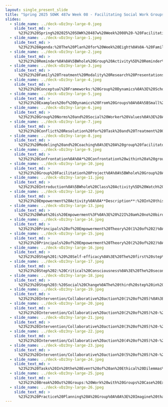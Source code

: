 ```yaml
---
layout: single_present_slide
title: "Spring 2025 SOWK 487w Week 08 - Facilitating Social Work Groups"
slides:
  - slide_name: ../deck-vDz3ny-large-0.jpeg
    slide_text_md: >
      %23%23%20Spring%202025%20SOWK%20487w%20Week%2008%20-%20Facilitating%20Social%20Work%20Groups%0A%0Atitle:%20Spring%202025%20SOWK%20487w%20Week%2008%20-%20Facilitating%20Social%20Work%20Groups%0Adate:%202025-03-10%2010:33:55%0Alocation:%20Heritage%20University%0Atags:%0A%20%20-%20Heritage%20University%0A%20%20-%20BASW%20Program%0A%20%20-%20SOWK%20487w%0Apresentation_video:%20%3E%0A%20%20%22%22%0Adescription:%20%3E%0A%0ASocial%20work%20groups%20require%20the%20consideration%20of%20the%20dynamics%20of%20group%20development,%20intervention%20strategies,%20and%20ethics,%20which%20are%20all%20the%20focus%20of%20week%20eight.%20Students%20will%20read%20Hepworth%20et%20al.%20(2022)%20and%20their%20chapter%20regarding%20facilitating%20social%20work%20groups,%20which%20provides%20insight%20into%20stages%20of%20group%20development.%20We%20spent%20most%20of%20our%20time%20last%20week%20doing%20family%20treatment%20presentations.%20We%20have%20two%20more%20this%20week,%20and%20then%20we%20will%20make%20further%20connections%20to%20group%20dynamics%20and%20interventions%20in%20group%20work.%20Students%20will%20have%20an%20opportunity%20to%20meet%20as%20teams%20and%20work%20on%20their%20group%20facilitation%20activities.%20We%20will%20have%20an%20example%20of%20an%20empowerment%20group%20and%20some%20small%20group%20discussions%20on%20how%20to%20understand%20ethical%20decisions%20in%20group%20work%20and%20planning.%20The%20agenda%20for%20class%20is%20as%20follows:%0A%0A-%20Family%20treatment%20modality%20research%20presentations%0A-%20Group%20dynamics%20in%20social%20work%20facilitation%0A-%20Time%20to%20work%20on%20group%20facilitation%20activity%0A-%20Empowerment%20groups%0A-%20Ethics%20in%20group%20work%0A-%20Planning%20and%20implementing%20of%20social%20work%20groups%0A%0A
  - slide_name: ../deck-vDz3ny-large-1.jpeg
    slide_text_md: >
      %23%23%20Agenda:%20The%20Plan%20for%20Week%20Eight%0A%0A-%20Family%20treatment%20modality%20research%20presentations%0A-%20Group%20dynamics%20in%20social%20work%20facilitation%0A-%20Time%20to%20work%20on%20group%20facilitation%20activity%0A-%20Empowerment%20groups%0A-%20Ethics%20in%20group%20work%0A-%20Planning%20and%20implementing%20of%20social%20work%20groups%0A%0A
  - slide_name: ../deck-vDz3ny-large-2.jpeg
    slide_text_md: >
      %23%23%20Reminder%0A%0A%5BWhole%20Group%20Activity%5D%20Reminder%20regarding%20readings%0A%0AReadings,%20quizzes,%20and%20all%20assignments%20are%20uploaded%20on%20My%20Heritage%0A%0A
  - slide_name: ../deck-vDz3ny-large-3.jpeg
    slide_text_md: >
      %23%23%20Family%20Treatment%20Modality%20Research%20Presentations%0A%0A%5BWhole%20Group%20Activity%5D%20Student%20presentations%0A%0A
  - slide_name: ../deck-vDz3ny-large-4.jpeg
    slide_text_md: >
      %23%23%20Conceptual%20Frameworks:%20Group%20Dynamics%0A%3E%20Scholars%20have%20used%20several%20models%20to%20attempt%20to%20provide%20context%20to%20the%20flow%20of%20what%20happens%20as%20a%20general%20process%20for%20group%20work.%0A%0A%3E%20Tuckman%20(1965)%20has%20a%20foundational%20viewpoint%20that%20heavily%20influenced%20the%20model%20presented%20by%20Hepworth%20(2022).%20He%20describes%20his%20proposed%20developmental%20sequence%20as%20including:%0A%0A%0A1.%20**Forming**%E2%80%94Group%20members%20test%20behaviors%20to%20understand%20the%20boundaries%20of%20acceptable%20behavior.%20They%20tend%20to%20depend%20on%20a%20leader%20or%20established%20norms%20to%20provide%20structure%20and%20direction.%0A2.%20**Storming**%20%E2%80%93%20Conflict%20and%20polarization%20arise%20around%20interpersonal%20issues%20as%20group%20members%20resist%20group%20influence%20and%20task%20demands.%20Emotional%20responses%20become%20prevalent,%20and%20there%20is%20often%20a%20struggle%20for%20leadership%20and%20influence.%0A3.%20**Norming**%20%E2%80%93%20The%20group%20develops%20cohesion,%20with%20roles%20and%20norms%20emerging.%20There%20is%20increased%20collaboration,%20and%20members%20express%20more%20intimate,%20personal%20opinions,%20strengthening%20group%20identity.%0A4.%20**Performing**%20%E2%80%93%20The%20group%20becomes%20a%20functional%20unit%20where%20structure%20supports%20task%20completion.%20Roles%20are%20flexible,%20and%20the%20focus%20shifts%20entirely%20to%20achieving%20goals%20effectively.%0A%0AThis%20model%20was%20later%20expanded%20in%201977%20(with%20Jensen)%20to%20include%20a%20fifth%20stage:%0A%0A5.%20**Adjourning**%20%E2%80%93%20Groups%20disband%20after%20achieving%20their%20goals,%20experiencing%20closure%20and%20reflection%20on%20accomplishments.%0A%0A%0A%3E%20Your%20Hepworth%20uses%20these%20five%20stages%20to%20describe%20group%20work:%0A%0A1.%20**Preaffiliation**:%20Approach%20and%20Avoidance%20Behavior%0A%20%20%20%20-%20Group%20coming%20together%0A%20%20%20%20-%20Forming%20stage%0A2.%20**Power%20and%20Control**:%20A%20Time%20of%20Transition%0A%20%20%20%20-%20Shift%20concerns%20to%20matters%20related%20to%20autonomy,%20power,%20and%20control%0A%20%20%20%20-%20Storming%20stage%0A3.%20**Intimacy**:%20Developing%20a%20Familial%20Frame%20of%20Reference%0A%20%20%20%20-%20Develop%20close,%20deeper%20ties...%0A%20%20%20%20-%20Norming%20stage%0A4.%20**Differentiation**:%20Developing%20Group%20Identity%20and%20an%20Internal%20Frame%20of%20Reference%0A%20%20%20%20-%20cohesion%20and%20harmony%0A%20%20%20%20-%20Performing%20stage%0A5.%20**Separation**:%20Breaking%20Away%0A%20%20%20%20-%20Adjournment%20phase%0A%0A%3E%20I%20like%20the%20simplicity%20of%20groups%20having...%0A%0A-%20Beginning%0A-%20Middle%0A-%20End%0A%0A%0A%3Cdiv%20style%3D%22text-align:%20center%22%20markdown%3D%221%22%3E%0AReference%0A%3C/div%3E%0A%3Cdiv%20style%3D%22margin:%200%200%200%202em;%20text-indent:%20-2em;%22%20markdown%3D%221%22%3E%0A%0ATuckman,%20B.%20W.%20(1965).%20Developmental%20sequence%20in%20small%20groups.%20Psychological%20Bulletin,%2063(6),%20384-399.%20%3Chttps://doi.org/10.1037/h0022100%3E%0A%0ATuckman,%20B.%20W.,%20%26%20Jensen,%20M.%20A.%20C.%20(1977).%20Stages%20of%20small-group%20development%20revisited.%20Group%20%26%20Organization%20Studies,%202(4),%20419-427.%20%3Chttps://doi.org/10.1177/105960117700200404%3E%0A%0A%3C/div%3E%0A%0A
  - slide_name: ../deck-vDz3ny-large-5.jpeg
    slide_text_md: >
      %23%23%20Examples%20of%20Dynamics%20From%20Groups%0A%0A%5BSmall%20Group%20Activity%5D%20Examples%20of%20Group%20Dynamics%0A%0AIn%20small%20groups,%20review%20pp.%20373-374%20in%20your%20textbooks.%20For%20each%20stage,%20have%20some%20discussion%20regarding%20group%20members'%20experiences%20in%20groups.%20Share%20stories%20and%20examples%20of%20what%20you%20have%20seen%20happen%20that%20would%20demonstrate%20the%20various%20DYNAMICS%20listed.%0A%0AStages%20include:%0A%0A-%20Preaffiliation%0A-%20Power%20and%20control%0A-%20Intimacy%0A-%20Differentiation%0A-%20Separation%0A%0A
  - slide_name: ../deck-vDz3ny-large-6.jpeg
    slide_text_md: >
      %23%23%20Group%20Norms%20and%20Social%20Worker%20Values%0A%3E%20Among%20the%20critical%20activities%20of%20group%20facilitation%20is%20related%20to%20group%20norms.%20Facilitators%20often%20call%20attention%20to%20group%20norms,%20reinforce%20group%20norms,%20or%20seek%20to%20influence%20norms%20to%20ensure%20that%20they%20support%20the%20purposes%20of%20the%20group.%0A%0A%0A%5BSmall%20Group%20Activity%5D%20Relating%20values%20and%20norms%0A%0A-%20Using%20groups%20that%20students%20have%20experienced,%20ask%20students%20to%20analyze%20norms%20through%20the%20lenses%20of%20the%20orienting%20frameworks%20that%20underlie%20this%20text%E2%80%94ecological%20systems%20theory,%20strengths%20perspective,%20cultural%20humility,%20anti-oppressive%20practice,%20trauma-informed%20practice,%20and%20evidence-informed%20practice.%0A-%20Identify%20norms%20that%20students%20may%20want%20to%20influence%20based%20on%20their%20analysis.%0A%0A
  - slide_name: ../deck-vDz3ny-large-7.jpeg
    slide_text_md: >
      %23%23%20Conflict%20Resolution%20for%20Task%20and%20Treatment%20Groups%0A%3E%20Conflict%20is%20a%20fact%20of%20life.%20It%20occurs%20routinely%20within%20relationships%20and%20can%20have%20positive%20or%20negative%20consequences%20depending%20upon%20how%20it%20is%20handled.%20There%20are%20four%20steps%20to%20the%20problem-solving%20framework%20of%20managing%20conflict.%0A%0A1.%20Recognition%0A%20%20%20%20-%20Recognizing%20conflict%20is%20easy%20when%20people%20do%20not%20talk%20to%20one%20another%20and%20are%20openly%20hostile,%20impolite,%20or%20outright%20rude.%0A%20%20%20%20-%20Ideas%20by%20one%20side%20may%20be%20routinely%20rejected%20by%20the%20other.%20%0A2.%20Asses%0A%20%20%20%20-%20Conflict%20usually%20requires%20talking%20directly%20to%20the%20parties%20involved.%0A%20%20%20%20-%20Why%20is%20there%20the%20conflict,%20and%20what%20does%20it%20entail%3F%0A3.%20Choose%0A%20%20%20%20-%20Choosing%20a%20strategy%20and%20intervening%20in%20identifying%20the%20source%20of%20conflict%20is%20an%20essential%20step%20in%20resolving%20it.%0A%20%20%20%20-%20Once%20identified,%20appropriate%20strategies%20can%20be%20considered%20or%20devised.%20%0A4.%20Resolve%0A%20%20%20%20-%20One%20way%20we%20can%20avoid%20becoming%20involved%20in%20conflicts%20is%20to%20recognize%20when%20a%20win-lose%20situation%20is%20developing.%20When%20you%20feel%20yourself%20lining%20up%20on%20one%20side%20or%20the%20other,%20you%20are%20probably%20becoming%20involved%20in%20a%20win-lose%20incident.%20%0A%20%20%20%20-%20Strategies%20are%20often%20successful%20in%20resolving%20to%20avoid%20win-lose%20situations%20and%20seek%20to%20find%20a%20win-win%20solution.%0A%0A
  - slide_name: ../deck-vDz3ny-large-8.jpeg
    slide_text_md: >
      %23%23%20Modeling%20and%20Coaching%0A%3E%20A%20group%20facilitator%20can%20use%20two%20main%20methods%20to%20evoke%20change%20among%20group%20members'%20behaviors.%0A%0A*%20Modeling%0A%20%20%20%20-%20Social%20workers%20may%20find%20modeling%20helpful%20in%20several%20situations.%0A%20%20%20%20%20%20%20%20+%20Teaching%20new%20skills%0A%20%20%20%20%20%20%20%20+%20Showing%20clients%20alternative%20methods%20for%20resolving%20problems%0A%20%20%20%20%20%20%20%20+%20Helping%20clients%20develop%20several%20responses%20to%20problematic%20situations.%0A%20%20%20%20-%20Conditions%20that%20increase%20the%20likelihood%20that%20a%20modeled%20behavior%20will%20be%20copied.%0A%20%20%20%20%20%20%20%201.%20The%20observer's%20attention%20level%20or%20awareness%20of%20the%20model.%0A%20%20%20%20%20%20%20%202.%20The%20observer's%20retention%20of%20the%20modeled%20behavior.%0A%20%20%20%20%20%20%20%203.%20The%20observer's%20ability%20to%20perform%20modeled%20behavior.%0A%20%20%20%20%20%20%20%204.%20The%20observer's%20motivation%20to%20perform%20the%20behavior.%0A*%20Coaching%0A%20%20%20%20-%20Coaching%20is%20a%20skill%20that%20includes%20giving%20the%20client-specific%20information%20and%20corrective%20feedback.%0A%20%20%20%20-%20This%20can%20be%20done%20through%20role-playing.%20%0A%20%20%20%20-%20Coaching%20also%20involves%20encouraging%20members%20to%20try%20new%20behavior.%0A%0A
  - slide_name: ../deck-vDz3ny-large-9.jpeg
    slide_text_md: >
      %23%23%20Confrontation%0A%0A*%20Confrontation%20within%20a%20group%20tends%20to%20be%20more%20discomforting%20than%20confronting%20individuals%20on%20a%20one-on-one%20basis.%20%0A*%20%5Bco-leading%5D%20A%20worker%20that%20determines%20that%20a%20member%20has%20engaged%20in%20behavior%20warranting%20confrontation%20has%20a%20responsibility%20to%20follow%20through%20and%20confront%20that%20individual.%20%0A*%20This%20situation%20provides%20a%20good%20opportunity%20to%20__model%20appropriate%20confrontation__%20for%20other%20members%20by:%0A%20%20%20%20-%20The%20worker%20engaging%20in%20a%20nonblaming%20type%20of%20confrontation%0A%20%20%20%20-%20Pointing%20out%20the%20discrepancy%0A%20%20%20%20-%20How%20does%20it%20affect%20the%20worker%3F%20For%20example,%20using%20%22I%22%20statements.%20%0A*%20Another%20way%20is%20for%20a%20worker%20to%20involve%20the%20whole%20group%20and%20ask%20the%20entire%20group%20to%20take%20responsibility%20for%20problem-solving.%20%0A*%20As%20always,%20confrontation%20should%20be%20used%20judiciously%20and%20tactfully.%20One%20should%20have%20empathy%20and%20respect%20for%20the%20sensitivities%20of%20the%20person%20being%20confronted.%0A%0A
  - slide_name: ../deck-vDz3ny-large-10.jpeg
    slide_text_md: >
      %23%23%20Group%20Facilitation%20Project%0A%0A%5BWhole%20Group%20Activity%5D%20Give%20times%20for%20teams%20to%20meet%20and%20work%20together%20and%20to%20answer%20questions.%20Maybe%2015%20min%3F%0A%0A
  - slide_name: ../deck-vDz3ny-large-11.jpeg
    slide_text_md: >
      %23%23%20Introduction%0A%5BWhole%20Class%20Activity%5D%20Watch%20the%20Pinky%20and%20the%20Brain%20video%20clip.%0A%0A%3E%20The%20readings%20this%20week%20is%20focused%20on%20psycho%20educational%20group,%20but%20fits%20with%20the%20framework%20of%20empowerment-based%20advocacy.%20I%20want%20spend%20some%20time%20sharing%20what%20empowerment%20theory%20looks%20like,%20how%20it%20works%20with%20individuals%20and%20in%20a%20group.%20Whenever%20I%20think%20about%20those%20subjects%20I%20also%20get%20the%20feeling%20that%20we%20have%20to%20find%20ways%20to%20take%20over%20the%20world.%0A%0A
  - slide_name: ../deck-vDz3ny-large-12.jpeg
    slide_text_md: >
      %23%23%20Empowerment%20Activity%0A%0A**Description**:%20In%20this%20activity,%20approximately%201/3%20of%20the%20participants%20will%20be%20given%20a%20lollipop.%20Each%20participant%20with%20a%20lollipop%20can%20voice%20their%20ideas%20and%20are%20%22empowered,%22%20while%20people%20without%20lollipops%20do%20not%20have%20a%20voice%20and%20are%20seen%20as%20tokens.%0A%0A**Purpose**:%20This%20activity%20can%20demonstrate%20the%20importance%20of%20empowerment%20and%20ensure%20that%20everyone%20is%20self-determined%20and%20has%20a%20voice.%0A%0A**Recommended%20Group%20Size**:%20any%20size%20of%20group%0A**Estimated%20time**:%2015-20%20minutes%0A%0A**Activity%20Summary**:%20As%20participants%20are%20seated%20(or%20before%20the%20activity),%20hand%20out%20lollipops%20to%20every%20third%20or%20fourth%20person%20(after%20the%20activity,%20others%20can%20also%20have%20the%20lollipops).%20Participants%20must%20be%20informed%20that%20the%20lollipops%20are%20for%20an%20activity%20and%20must%20wait%20to%20eat%20them.%20In%20this%20activity,%20participants%20with%20lollipops%20are%20people%20with%20a%20voice,%20who%20are%20empowered,%20and%20whose%20ideas%20are%20seen%20as%20valuable;%20In%20contrast,%20the%20participants%20without%20lollipops%20are%20seen%20as%20tokens%20who%20are%20not%20seen%20as%20having%20valuable%20ideas.%20This%20activity%20will%20demonstrate%20the%20importance%20of%20empowerment%20and%20establishing%20your%20voice.%0A%0ALeader%20Instructions%20with%20a%20Draft%20Script%20of%20Directions:%0A-%20Below%20are%20keywords%20that%20should%20be%20included%20in%20the%20introduction%20and%20conclusion.%0A%20%20%20%20%20%20%20%20%0A**Key%20Points**%0A%0A-%20Give%20lollipops%20to%20every%20third%20to%20fourth%20participant%0A-%20Clearly%20state%20that%20the%20lollipops%20will%20be%20used%20for%20the%20activity%20and%20that%20people%20can%20get%20lollipops%20after%20the%20activity%0A-%20Throughout%20the%20activity,%20emphasize%20how%20brilliant,%20fabulous,%20beautiful,%20etc.%20the%20group%20with%20the%20lollipops%20is%20while%20exaggerating%20how%20much%20the%20people%20without%20lollipops%20are%20not.%0A-%20Introduce%20the%20icebreaker%0A%0A%3E%20State%20that%20you%20will%20be%20discussing%20how%20to%20best%20assist%20youth%20with%20disabilities%20with%20$1%20million%20and%20want%20ideas%20from%20everyone%0A%0A-%20As%20you%20get%20responses,%20emphasize%20how%20amazing%20the%20ideas%20are%20from%20the%20people%20with%20lollipops%20and%20how%20much%20%22better%22%20they%20are%20than%20the%20others%0A-%20The%20importance%20here%20is%20not%20the%20ideas%20or%20ways%20to%20spend%20money%20but%20rather%20to%20clearly%20show%20a%20bias%20for%20people%20with%20lollipops%0A%0A**Concluding%20Points%20and%20Discussion%20Questions**%0A%0A-%20After%20a%20few%20minutes%20of%20discussing%20ways%20to%20spend%20money,%20end%20the%20discussion%0A-%20This%20activity%20wasn't%20about%20deciding%20on%20money;%20it%20was%20about%20biases%20and%20not%20having%20your%20voice%20heard%0A-%20Who%20did%20we%20listen%20to%3F%20(Answer:%20people%20with%20lollipops).%0A-%20We%20used%20a%20wholly%20subjective%20and%20irrelevant%20quality%20to%20determine%20who%20we%20would%20listen%20to.%0A-%20Often,%20people%20with%20disabilities%20may%20be%20seen%20as%20not%20having%20a%20lollipop%20and%20are%20therefore%20not%20listened%20to.%0A-%20What%20did%20it%20feel%20not%20to%20be%20listened%20to%3F%0A-%20How%20did%20you%20feel%20about%20the%20people%20who%20do%20have%20lollipops%3F%20Were%20you%20mad%20at%20them%3F%20Did%20you%20feel%20betrayed%3F%20Did%20you%20feel%20separated%20from%20them%20or%20connected%20to%20other%20people%20who%20did%20or%20did%20not%20have%20a%20lollipop%20like%20you%3F%0A%0A%0AReference:%0A%0AThis%20activity%20is%20Empowerment,%20Advocacy,%20and%20Leadership%20Activity%201,%20taken%20from%20(http://berkstransition.org/wp-content/uploads/2012/05/activity1.pdf).%20It%20is%20no%20longer%20available%20on%20their%20website.%0A%0A
  - slide_name: ../deck-vDz3ny-large-13.jpeg
    slide_text_md: >
      %23%23%20What%20is%20Empowerment%3F%0A%3E%20%22I%20am%20no%20bird;%20and%20no%20net%20ensnares%20me:%20I%20am%20a%20free%20human%20being%20with%20an%20independent%20will%22%20%0A%3E%20--%20Charlotte%20Bront%C3%AB,%20Jane%20Eyre%0A%0A%3E%20So%20what%20is%20empowerment,%20what%20does%20it%20mean%3F%0A%0A%0A%3E%20%5BSmall%20Group%20Activity%5D%20Have%20class%20break%20up%20into%20small%20groups%20(partners%20or%20trios)%20and%20come%20up%20with%20a%20definition%20for%20what%20empowerment%0A%0A-%20What%20is%20it%3F%0A-%20Why%20it's%20important%3F%0A-%20How%20we%20do%20it%3F%0A%0A
  - slide_name: ../deck-vDz3ny-large-14.jpeg
    slide_text_md: >
      %23%23%20Principals%20of%20Empowerment%20Theory%20(1%20of%202)%0A%3E%20Empowerment%20theory%20has%20some%20primary%20principles%20in%20general,%20not%20just%20as%20it%20relates%20to%20working%20with%20groups.%0A%0A%0A1.%20All%20oppression%20should%20be%20fought%0A2.%20A%20systematic%20understanding%20of%20oppression%20must%20be%20maintained%0A3.%20People%20are%20capable%20of%20empowering%20themselves%0A4.%20People%20need%20to%20connect%20with%20others%20to%20work%20on%20empowerment%0A5.%20Clinician%20and%20the%20client%20share%20power%0A%0A(Robbins%20et%20al.,%202006)%0A%0A
  - slide_name: ../deck-vDz3ny-large-15.jpeg
    slide_text_md: >
      %23%23%20Principals%20of%20Empowerment%20Theory%20(2%20of%202)%0A%0A6.%20%20Client%20centered%20with%20the%20client%20being%20encouraged%20to%20tell%20own%20story%20%26%20develop%20own%20goals%0A7.%20%20Client%20as%20%22victor%20not%20victim%22%20%0A8.%20%20Social%20change%20is%20goal,%20not%20symptom%20reduction.%0A9.%20%20Clinicians%20must%20examine%20how%20their%20practice%20may%20disempower%20clients%0A10.%20Clinician%20may%20need%20to%20be%20socially%20and%20politically%20active%20to%20address%20meso%20and%20macro%20needs%20%5Blocal,%20national,%20global%20issues%5D%0A%0A%3Cdiv%20style%3D%22text-align:%20center%22%20markdown%3D%221%22%3E%0AReference%0A%3C/div%3E%0A%3Cdiv%20style%3D%22margin:%200%200%200%202em;%20text-indent:%20-2em;%22%20markdown%3D%221%22%3E%0A%0ARobbins,%20S.%20C.%20Chatterjee,%20P.,%20Canda,%20E.%20R.(2006)%20_Contemporary%20human%20behavior%20theory:%20a%20critical%20perspective%20for%20social%20work_.%20University%20of%20Michigan:%20Pearson/A%20and%20B%0A%0A%3C/div%3E%0A%0A
  - slide_name: ../deck-vDz3ny-large-16.jpeg
    slide_text_md: >
      %23%23%20Step%201:%20%20Self-efficacy%0A%3E%20The%20first%20step%20in%20empowerment%20theory%20is%20empowering%20the%20client.%20%20This%20means%20helping%20them%20to%20gain%20self-efficacy.%20%20This%20can%20be%20done%20by%20the%20following:%20%0A%0A-%20Skill%20building%0A-%20Gaining%20self-awareness%0A-%20Learning%20to%20navigate%20systems%0A%0A
  - slide_name: ../deck-vDz3ny-large-17.jpeg
    slide_text_md: >
      %23%23%20Step%202:%20Critical%20Consciousness%0A%3E%20The%20second%20step%20in%20empowerment%20theory%20is%20connecting%20the%20client%20to%20the%20%22bigger%20picture.%22%20%20This%20means%20helping%20them%20to%20gain%20a%20critical%20consciousness%20about%20oppression%20and%20obstacles.%20%20Some%20examples%20of%20this%20are%20as%20follows:%0A%0A-%20Identifying%20barriers%0A-%20Defining%20power%0A-%20Connecting%20the%20client%20to%20a%20group%0A-%20Letting%20them%20know%20they%20aren't%20alone%0A%0A
  - slide_name: ../deck-vDz3ny-large-18.jpeg
    slide_text_md: >
      %23%23%20Step%203:%20Social%20Change%0AThe%20third%20step%20in%20empowerment%20theory%20is%20creating%20more%20significant%20social%20change.%20The%20following%20are%20some%20possible%20ideas:%0A%0A-%20Creating%20policy%20and%20or%20legal%20changes%0A-%20Have%20the%20client%20act%20as%20a%20mentor%0A-%20Connect%20to%20another%20activity%20that%20allows%20them%20to%20make%20social%20change%0A%0A
  - slide_name: ../deck-vDz3ny-large-19.jpeg
    slide_text_md: >
      %23%23%20Intervention/Collaborative%20action%20(1%20of%205)%0A%3E%20The%20following%20parts%20of%20doing%20empowerment%20theory%20with%20groups%20or%20in%20mezzo%20practice.%20It%20closely%20aligns%20with%20steps%20two%20and%20three%20of%20the%20micro%20practice.%0A%0A-%20Planning%0A-%20Consciousness%20Raising%20/%20Conscientiazation%0A-%20Social%20/%20Collective%20action%0A-%20Embeddedness%20in%20the%20community%0A%0A(Breton,%202017)%0A%0A
  - slide_name: ../deck-vDz3ny-large-20.jpeg
    slide_text_md: >
      %23%23%20Intervention/Collaborative%20action%20(2%20of%205)%20-%20Planning%0A%3E%20Planning%20is%20the%20basis%20of%20any%20process.%20Some%20criteria%20are%20essential%20to%20consider%20when%20planning.%20%0A%0A-%20Inclusive%20to%20all%20participants%0A-%20Important%20that%20participants%20understand%20purpose%20of%20the%20group%0A-%20Focus%20is%20on%20both%20personal%20and%20social%20change%0A-%20Involves%20risk%20(i.e.%20doing%20social%20change%20and%20challenges)%0A-%20Takes%20time%0A%0A(Breton,%202017)%0A%0A
  - slide_name: ../deck-vDz3ny-large-21.jpeg
    slide_text_md: >
      %23%23%20Intervention/Collaborative%20action%20(3%20of%205)%20-%20Consciousness%20Raising%20/%20Conscientization%0A%3E%20The%20consciousness-raising%20stage%20is%20when%20collaborative%20action%20starts.%20%0A%0A-%20Start%20of%20collaborative%20action%0A-%20Mutual%20aid%20model%0A-%20Developing%20actions%20to%20address%20needs%20expressed%0A%0A(Breton,%202017)%0A%0A
  - slide_name: ../deck-vDz3ny-large-22.jpeg
    slide_text_md: >
      %23%23%20Intervention/Collaborative%20action%20(4%20of%205)%20-%20Social%20/%20Collective%20action%0A%3E%20When%20we%20move%20on%20to%20the%20actual%20implementation%20and%20making%20changes%20in%20the%20community%20or%20other%20locations%20is%20where%20things%20get%20exciting.%0A%0A-%20Implement%20the%20actions%20to%20address%20expressed%20needs%0A%0A(Breton,%202017)%0A%0A
  - slide_name: ../deck-vDz3ny-large-23.jpeg
    slide_text_md: >
      %23%23%20Intervention/Collaborative%20action%20(5%20of%205)%20-%20Embeddedness%20in%20the%20community%0A%3E%20The%20final%20stage%20is%20around%20embeddeness%20and%20is%20the%20post-action%20stage.%0A%0A-%20Poststage%20portion%20of%20the%20group%0A-%20What%20does%20it%20look%20like%20when%20you%20are%20finished%20or%20end%20%0A-%20How%20do%20we%20consolidate%20changes%20made%20%0A%0A%3Cdiv%20style%3D%22text-align:%20center%22%20markdown%3D%221%22%3E%0AReference%0A%3C/div%3E%0A%3Cdiv%20style%3D%22margin:%200%200%200%202em;%20text-indent:%20-2em;%22%20markdown%3D%221%22%3E%0A%0ABreton,%20M.%20(2017).%20Chapter%2004%20-%20An%20empowerment%20perspective.%20In%20C.%20D.%20Garvin,%20L.%20M.%20Gutierrez,%20%26%20M.%20J.%20Galinsky%20(Eds.),%20_Handbook%20of%20Social%20Work%20with%20Groups_%20(pp.%2055-75).%20The%20Guilford%20Press.%20%0A%0A%3C/div%3E%0A%0A
  - slide_name: ../deck-vDz3ny-large-24.jpeg
    slide_text_md: >
      %23%23%20Tasks%20In%20the%20Event%20of%20an%20Ethical%20Dilemmas%0A%3E%20Ethical%20dilemmas%20are%20common%20in%20group%20work.%20%0A%0A%5BWhole%20Group%20Activity%5D%20Gather%20examples%20of%20potential%20ethical%20dilemmas%0A%0A%3E%20What%20are%20some%20potential%20ethical%20dilemmas%20that%20could%20come%20up%20in%20relationship%20to%20groups.%0A%0A%3E%20The%20following%20are%20the%20tasks%20to%20do%20in%20the%20event%20of%20an%20ethical%20dilemma%20is%20to:%0A%0A-%20Identify%20ethical%20issues%0A-%20Determining%20appropriate%20help%0A-%20Thinking%20critically%0A-%20Managing%20conflict%0A-%20Planning%20and%20implementing%20decisions%0A-%20Evaluating%20and%20follow-up%0A%0A
  - slide_name: ../deck-vDz3ny-large-25.jpeg
    slide_text_md: >
      %23%23%20Break%20Out%20Groups:%20Work%20with%20Groups%20Case%20Examples%0A%3E%20I'm%20going%20to%20break%20you%20all%20out%20into%20three%20groups.%20I%20have%20three%20different%20sets%20of%20case%20examples%20for%20working%20in%20groups%20that%20I%20am%20going%20to%20provide%20all%20of%20you.%0A%0A%5BSmall%20Group%20Activity%5D%20Ethical%20Dilemma%20Small%20Group%20Discussions%0A%0A**Group%201**:%20%20%0APawlukewicz%20and%20Ondrus%20(2013)%20have%20a%20journal%20article,%20Ethical%20dilemmas:%20The%20use%20of%20applied%20scenarios%20in%20the%20helping%20professions.%20Appendix%20A%20(at%20the%20end)%20has%20a%20set%20of%20numbered%20scenarios.%20Talk%20about%20the%20following:%203,%207,%209,%2011,%2017,%2022,%20and%2025.%20IF%20you%20finish%20talking%20through%20each%20of%20these%20sections,%20it%20might%20be%20helpful%20to%20go%20back%20through%20article%20and%20read%20through%20it.%20%0A%0A**Group%202**:%20%20%0AGarland%20(2010)%20in%20her%20book,%20The%20Groups%20Book%20Psychoanalytic%20Group%20Therapy:%20Principles%20and%20Practice,%20has%20a%20number%20of%20vignettes.%20I've%20provided%20Vignette%20D:%20Verbal%20abuse.%20Read%20through%20the%20example%20and%20the%20discussion.%20What%20are%20thoughts%20that%20it%20brings%20up%20and%20considerations%20we%20should%20have%3F%0A%0A**Group%203**:%20%20%0AGoodrich%20and%20Luke%20(2015)%20in%20their%20book,%20Group%20Counseling%20with%20LGBTQI%20Persons%20provide%20a%20number%20of%20great%20case%20examples%20and%20discussions.%20An%20example%20about%20starting%20an%20empowerment%20group.%20Read%20through%20the%20example%20and%20the%20discussion.%20What%20are%20thoughts%20that%20it%20brings%20up%20and%20considerations%20we%20should%20have%3F%20%0A%0A%5BWhole%20Group%20Activity%5D%20Bring%20groups%20back%20together%20and%20to%20provide%20a%20brief%20overview%20of%20the%20article%20as%20well%20as%20some%20of%20their%20discussions%20and%20questions%20they%20might%20have%20or%20want%20to%20pose%20to%20their%20classmates.%0A%0ABring%20Materials%20for%20Week%2008:%0A-%20Print%20six%20copies%20of%20Pawlukewicz%20and%20Ondrus%20(2013)%0A-%20Print%20six%20copies%20of%20Garland%20(2010)%0A-%20Print%20six%20copies%20Goodrich%20and%20Luke%20(2015)%0A%0A
  - slide_name: ../deck-vDz3ny-large-26.jpeg
    slide_text_md: >
      %23%23%20Practice%20Planning%20A%20Group%0A%0A%3E%20Imagine%20that%20you%20are%20planning%20a%20group%20to%20assist%20one%20of%20the%20following%20populations:%0A%0A-%20People%20charged%20with%20domestic%20violence%0A-%20Middle%20school%20students%20with%20diabetes%0A-%20Teenage%20fathers%0A-%20Families%20of%20people%20with%20schizophrenia%0A-%20Elementary%20school%20children%20who%20have%20been%20exposed%20to%20family%20or%20community%20violence%0A-%20Parents%20and%20community%20members%20who%20wish%20to%20change%20a%20school%20policy%20on%20suspensions%0A-%20People%20newly%20admitted%20to%20an%20assisted%20living%20facility%0A-%20Seventh%20and%20eighth%20graders%20who%20have%20no%20friends%0A-%20Teens%20who%20want%20to%20start%20a%20Gay-Straight%20Alliance%20in%20their%20high%20school%0A-%20Premarital%20couples%0A-%20Widowers%0A-%20People%20concerned%20about%20bullying%20in%20a%20school%0A%0A%3E%20Using%20the%20guidelines%20in%20this%20chapter,%20determine:%0A%0A1.%20The%20name%20you%20will%20give%20the%20group%0A2.%20The%20type%20of%20group%0A3.%20A%20one-sentence%20statement%20of%20purpose%0A4.%20The%20size%20of%20the%20group%0A5.%20The%20length,%20structure,%20and%20format%0A6.%20The%20location%20where%20you%20will%20meet%0A7.%20Important%20factors%20in%20group%20composition%0A8.%20How%20you%20will%20recruit%20and%20screen%20members%0A
---
```

